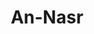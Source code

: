 ---
title: "An-Nasr"
arabic: "النصر"
no: 110
arabic_no: ١١٠
ayah: 3
slug: an-nasr
prev: al-kafirun
next: al-lahab
---